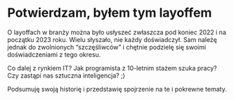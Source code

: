 # Potwierdzam, byłem tym layoffem

O layoffach w branży można było usłyszeć zwłaszcza pod koniec 2022 i na początku 2023 roku. Wielu słyszało, nie każdy doświadczył. Sam należę jednak do zwolnionych “szczęśliwców” i chętnie podzielę się swoimi doświadczeniami z tego okresu.

Co dalej z rynkiem IT? Jak programista z 10-letnim stażem szuka pracy? Czy zastąpi nas sztuczna inteligencja? ;)

Podsumuję swoją historię i przedstawię spojrzenie na te i pokrewne tematy.
